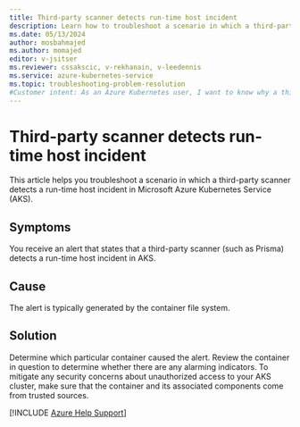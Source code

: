 ```yaml
---
title: Third-party scanner detects run-time host incident
description: Learn how to troubleshoot a scenario in which a third-party scanner (such as Prisma) detected a run-time host incident in Azure Kubernetes Service (AKS).
ms.date: 05/13/2024
author: mosbahmajed
ms.author: momajed
editor: v-jsitser
ms.reviewer: cssakscic, v-rekhanain, v-leedennis
ms.service: azure-kubernetes-service
ms.topic: troubleshooting-problem-resolution
#Customer intent: As an Azure Kubernetes user, I want to know why a third-party scanner (such as Prisma) detects a run-time host incident so that I can be assured that no untrusted sources have access to my Azure Kubernetes Service (AKS) cluster.
---
```

# Third-party scanner detects run-time host incident

This article helps you troubleshoot a scenario in which a third-party scanner detects a run-time host incident in Microsoft Azure Kubernetes Service (AKS).

## Symptoms

You receive an alert that states that a third-party scanner (such as Prisma) detects a run-time host incident in AKS.

## Cause

The alert is typically generated by the container file system.

## Solution

Determine which particular container caused the alert. Review the container in question to determine whether there are any alarming indicators. To mitigate any security concerns about unauthorized access to your AKS cluster, make sure that the container and its associated components come from trusted sources.

[!INCLUDE [Azure Help Support](../../../includes/azure-help-support.md)]
